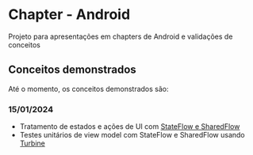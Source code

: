 # Chapter - Android
Projeto para apresentações em chapters de Android e validações de conceitos

## Conceitos demonstrados
Até o momento, os conceitos demonstrados são:

### 15/01/2024
- Tratamento de estados e ações de UI com [StateFlow e SharedFlow](https://developer.android.com/kotlin/flow/stateflow-and-sharedflow)
- Testes unitários de view model com StateFlow e SharedFlow usando [Turbine](https://developer.android.com/kotlin/flow/test#turbine)
